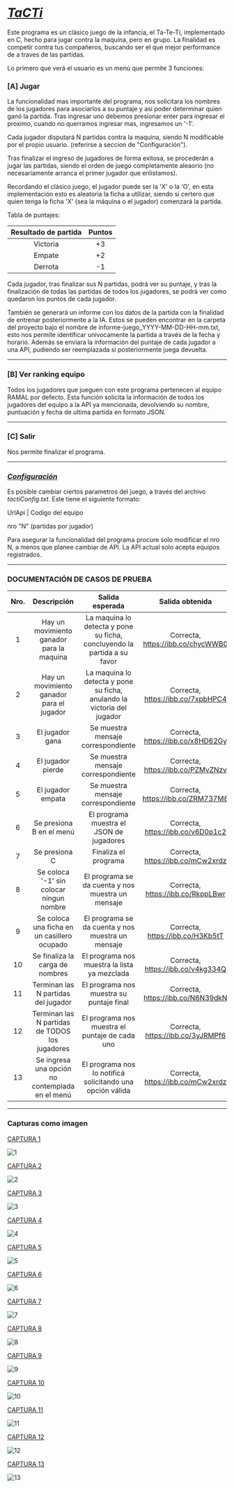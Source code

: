 # <ins>***TaCTi***</ins>
Este programa es un clásico juego de la infancia, el Ta-Te-Ti, implementado en C, hecho para jugar contra la maquina, pero en grupo. La finalidad es competir contra tus compañeros, buscando ser el que mejor performance de a traves de las partidas.

Lo primero que verá el usuario es un menú que permite 3 funciones:

### **\[A\] Jugar**
La funcionalidad mas importante del programa, nos solicitara los nombres de los jugadores para asociarlos a su puntaje y asi poder determinar quien ganó la partida. Tras ingresar uno debemos presionar enter para ingresar el proximo, cuando no querramos ingresar mas, ingresamos un '-1'.

Cada jugador disputará N partidas contra la maquina, siendo N modificable por el propio usuario. (referirse a seccion de "Configuración").

Tras finalizar el ingreso de jugadores de forma exitosa, se procederán a jugar las partidas, siendo el orden de juego completamente aleaorio (no necesariamente arranca el primer jugador que enlistamos).

Recordando el clásico juego, el jugador puede ser la 'X' o la 'O', en esta implementación esto es aleatoria la ficha a utilizar, siendo si certero que quien tenga la ficha 'X' (sea la máquina o el jugador) comenzará la partida.

Tabla de puntajes:

| Resultado de partida | Puntos |
|         :---:        | :---: |
| Victoria             |+3     |
| Empate             |+2     |
| Derrota             |-1     |

Cada jugador, tras finalizar sus N partidas, podrá ver su puntaje, y tras la finalización de todas las partidas de todos los jugadores, se podrá ver como quedaron los puntos de cada jugador.

También se generará un informe con los datos de la partida con la finalidad de entrenar posteriormente a la IA. Estos se pueden encontrar en la carpeta del proyecto bajo el nombre de informe-juego_YYYY-MM-DD-HH-mm.txt, esto nos permite identificar univocamente la partida a través de la fecha y horario. Además se enviara la información del puntaje de cada jugador a una API, pudiendo ser reemplazada si posteriormente juega devuelta.

------

### **\[B\] Ver ranking equipo**
Todos los jugadores que jueguen con este programa pertenecen al equipo RAMAL por defecto. Esta función solicita la información de todos los jugadores del equipo a la API ya mencionada, devolviendo su nombre, puntuación y fecha de ultima partida en formato JSON.

------

### **\[C\] Salir**
Nos permite finalizar el programa.

------

### <ins>*Configuración*</ins>
Es posible cambiar ciertos parametros del juego, a través del archivo *tactiConfig.txt*.
Este tiene el siguiente formato:



UrlApi | Codigo del equipo

nro "N" (partidas por jugador)


Para asegurar la funcionalidad del programa procure solo modificar el nro N, a menos que planee cambiar de API. La API actual solo acepta equipos registrados.

------
### DOCUMENTACIÓN DE CASOS DE PRUEBA
| Nro. | Descripción | Salida esperada | Salida obtenida |
| :---:| :---: | :---: | :---: |
| 1 | Hay un movimiento ganador para la maquina |La maquina lo detecta y pone su ficha, concluyendo la partida a su favor|Correcta, https://ibb.co/chycWWB0|
| 2 | Hay un movimiento ganador para el jugador|La maquina lo detecta y pone su ficha, anulando la victoria del jugador|Correcta, https://ibb.co/7xpbHPC4|
| 3 | El jugador gana |Se muestra mensaje correspondiente|Correcta, https://ibb.co/x8HD62Gy|
| 4 | El jugador pierde|Se muestra mensaje correspondiente|Correcta, https://ibb.co/PZMvZNzv|
| 5 | El jugador empata|Se muestra mensaje correspondiente|Correcta, https://ibb.co/ZRM737M8|
| 6 | Se presiona B en el menú |El programa muestra el JSON de jugadores|Correcta, https://ibb.co/v6D0p1c2|
| 7 | Se presiona C|Finaliza el programa|Correcta, https://ibb.co/mCw2xrdz|
| 8 | Se coloca '-1' sin colocar ningun nombre| El programa se da cuenta y nos muestra un mensaje |Correcta, https://ibb.co/RkppLBwr|
| 9 | Se coloca una ficha en un casillero ocupado| El programa se da cuenta y nos muestra un mensaje |Correcta, https://ibb.co/H3Kb5tT|
| 10 | Se finaliza la carga de nombres| El programa nos muestra la lista ya mezclada |Correcta, https://ibb.co/v4kg334Q|
| 11 | Terminan las N partidas del jugador| El programa nos muestra su puntaje final |Correcta, https://ibb.co/N6N39dkN|
| 12 | Terminan las N partidas de TODOS los jugadores |El programa nos muestra el puntaje de cada uno |Correcta, https://ibb.co/3yJRMPf6|
| 13 | Se ingresa una opción no contemplada en el menú |El programa nos lo notificá solicitando una opción válida |Correcta, https://ibb.co/mCw2xrdz|

------
### Capturas como imagen
<ins>CAPTURA 1</ins>

![1](https://github.com/user-attachments/assets/5c7314ab-c20b-4b9c-8073-6cc9aa241b13)

<ins>CAPTURA 2</ins>

![2](https://github.com/user-attachments/assets/ef0b8dea-ab7f-4362-bf7f-af78d2b42256)

<ins>CAPTURA 3</ins>

![3](https://github.com/user-attachments/assets/376edbc8-a755-4149-8e88-cee75a86792f)

<ins>CAPTURA 4</ins>

![4](https://github.com/user-attachments/assets/72fc4664-2ceb-4f5f-9b4f-51cec3811317)

<ins>CAPTURA 5</ins>

![5](https://github.com/user-attachments/assets/9af06273-a438-49d6-a1db-cd7f9c57bbee)

<ins>CAPTURA 6</ins>

![6](https://github.com/user-attachments/assets/95a0c4f0-5445-4060-8983-2d48479fbde5)

<ins>CAPTURA 7</ins>

![7](https://github.com/user-attachments/assets/6cb453d7-50a7-4350-9b4d-c1d9b2a6d8d2)

<ins>CAPTURA 8</ins>

![8](https://github.com/user-attachments/assets/4935c719-baf5-4997-b9a4-887ef7a4539c)

<ins>CAPTURA 9</ins>

![9](https://github.com/user-attachments/assets/3d6d5cc4-2564-4963-8763-45e4f69a42b5)

<ins>CAPTURA 10</ins>

![10](https://github.com/user-attachments/assets/5091dba1-2820-4d5e-9d57-510772c2350c)

<ins>CAPTURA 11</ins>

![11](https://github.com/user-attachments/assets/36ce5ee7-1a2d-47ac-9055-b8c5975cefc0)

<ins>CAPTURA 12</ins>

![12](https://github.com/user-attachments/assets/77aca315-c8ba-4501-a36d-e261c9a737e1)

<ins>CAPTURA 13</ins>

![13](https://github.com/user-attachments/assets/74c2317a-77ec-4b61-88e9-d6cf376a2947)



